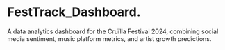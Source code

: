 # FestTrack_Dashboard.
A data analytics dashboard for the Cruïlla Festival 2024, combining social media sentiment, music platform metrics, and artist growth predictions.
